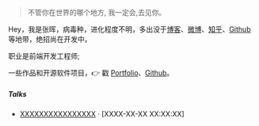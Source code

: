 > 不管你在世界的哪个地方,
> 我一定会,去见你。

Hey，我是张晖，病毒种，进化程度不明，多出没于[博客](https://handyzhang.github.io)、[微博](weibo.com/myhandy)、[知乎](https://www.zhihu.com/people/handyzhang/pins/posts)、[Github](http://github.com/handyzhang) 等地带，绝招尚在开发中。

职业是前端开发工程师;

一些作品和开源软件项目，👉 戳 [Portfolio](/portfolio)、[Github](http://github.com/handyzhang)。

##### Talks

- [XXXXXXXXXXXXXXXX][0] · [XXXX-XX-XX XX:XX:XX]

[0]: //handyzhang.github.io
